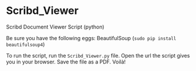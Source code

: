# Scribd_Viewer
Scribd Document Viewer Script (python)

Be sure you have the following eggs:
BeautifulSoup (`sudo pip install beautifulsoup4`)

To run the script, run the `Scribd_Viewer.py` file.
Open the url the script gives you in your browser. Save the file as a PDF.
Voilà!

